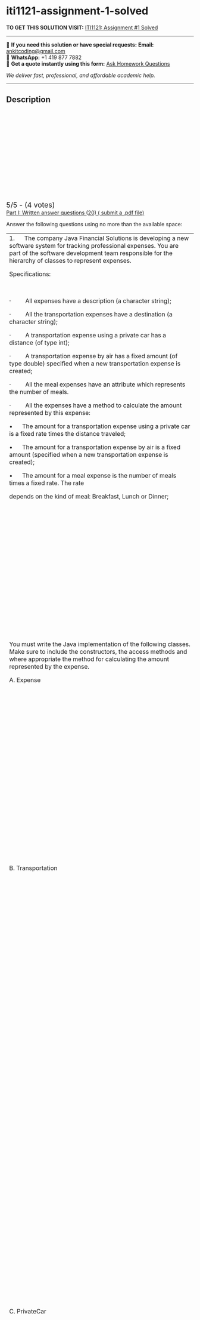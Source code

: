 # iti1121-assignment-1-solved
**TO GET THIS SOLUTION VISIT:** [ITI1121: Assignment #1 Solved](https://www.ankitcodinghub.com/product/iti1121-assignment-1-solved/)


---

📩 **If you need this solution or have special requests:** **Email:** ankitcoding@gmail.com  
📱 **WhatsApp:** +1 419 877 7882  
📄 **Get a quote instantly using this form:** [Ask Homework Questions](https://www.ankitcodinghub.com/services/ask-homework-questions/)

*We deliver fast, professional, and affordable academic help.*

---

<h2>Description</h2>



<div class="kk-star-ratings kksr-auto kksr-align-center kksr-valign-top" data-payload="{&quot;align&quot;:&quot;center&quot;,&quot;id&quot;:&quot;6156&quot;,&quot;slug&quot;:&quot;default&quot;,&quot;valign&quot;:&quot;top&quot;,&quot;ignore&quot;:&quot;&quot;,&quot;reference&quot;:&quot;auto&quot;,&quot;class&quot;:&quot;&quot;,&quot;count&quot;:&quot;4&quot;,&quot;legendonly&quot;:&quot;&quot;,&quot;readonly&quot;:&quot;&quot;,&quot;score&quot;:&quot;5&quot;,&quot;starsonly&quot;:&quot;&quot;,&quot;best&quot;:&quot;5&quot;,&quot;gap&quot;:&quot;4&quot;,&quot;greet&quot;:&quot;Rate this product&quot;,&quot;legend&quot;:&quot;5\/5 - (4 votes)&quot;,&quot;size&quot;:&quot;24&quot;,&quot;title&quot;:&quot;ITI1121: Assignment #1 Solved&quot;,&quot;width&quot;:&quot;138&quot;,&quot;_legend&quot;:&quot;{score}\/{best} - ({count} {votes})&quot;,&quot;font_factor&quot;:&quot;1.25&quot;}">

<div class="kksr-stars">

<div class="kksr-stars-inactive">
            <div class="kksr-star" data-star="1" style="padding-right: 4px">


<div class="kksr-icon" style="width: 24px; height: 24px;"></div>
        </div>
            <div class="kksr-star" data-star="2" style="padding-right: 4px">


<div class="kksr-icon" style="width: 24px; height: 24px;"></div>
        </div>
            <div class="kksr-star" data-star="3" style="padding-right: 4px">


<div class="kksr-icon" style="width: 24px; height: 24px;"></div>
        </div>
            <div class="kksr-star" data-star="4" style="padding-right: 4px">


<div class="kksr-icon" style="width: 24px; height: 24px;"></div>
        </div>
            <div class="kksr-star" data-star="5" style="padding-right: 4px">


<div class="kksr-icon" style="width: 24px; height: 24px;"></div>
        </div>
    </div>

<div class="kksr-stars-active" style="width: 138px;">
            <div class="kksr-star" style="padding-right: 4px">


<div class="kksr-icon" style="width: 24px; height: 24px;"></div>
        </div>
            <div class="kksr-star" style="padding-right: 4px">


<div class="kksr-icon" style="width: 24px; height: 24px;"></div>
        </div>
            <div class="kksr-star" style="padding-right: 4px">


<div class="kksr-icon" style="width: 24px; height: 24px;"></div>
        </div>
            <div class="kksr-star" style="padding-right: 4px">


<div class="kksr-icon" style="width: 24px; height: 24px;"></div>
        </div>
            <div class="kksr-star" style="padding-right: 4px">


<div class="kksr-icon" style="width: 24px; height: 24px;"></div>
        </div>
    </div>
</div>


<div class="kksr-legend" style="font-size: 19.2px;">
            5/5 - (4 votes)    </div>
    </div>
<u>Part I: Written answer questions (20) ( submit a .pdf file)</u>

Answer the following questions using no more than the available space:

<table width="696">
<tbody>
<tr>
<td width="696">1.&nbsp;&nbsp;&nbsp;&nbsp;&nbsp; The company Java Financial Solutions is developing a new software system for tracking professional expenses. You are part of the software development team responsible for the hierarchy of classes to represent expenses.

Specifications:

&nbsp;

·&nbsp;&nbsp;&nbsp;&nbsp;&nbsp;&nbsp;&nbsp;&nbsp; All expenses have a description (a character string);

·&nbsp;&nbsp;&nbsp;&nbsp;&nbsp;&nbsp;&nbsp;&nbsp; All the transportation expenses have a destination (a character string);

·&nbsp;&nbsp;&nbsp;&nbsp;&nbsp;&nbsp;&nbsp;&nbsp; A transportation expense using a private car has a distance (of type int);

·&nbsp;&nbsp;&nbsp;&nbsp;&nbsp;&nbsp;&nbsp;&nbsp; A transportation expense by air has a fixed amount (of type double) specified when a new transportation expense is created;

·&nbsp;&nbsp;&nbsp;&nbsp;&nbsp;&nbsp;&nbsp;&nbsp; All the meal expenses have an attribute which represents the number of meals.

·&nbsp;&nbsp;&nbsp;&nbsp;&nbsp;&nbsp;&nbsp;&nbsp; All the expenses have a method to calculate the amount represented by this expense:

•&nbsp;&nbsp;&nbsp;&nbsp;&nbsp; The amount for a transportation expense using a private car is a fixed rate times the distance traveled;

•&nbsp;&nbsp;&nbsp;&nbsp;&nbsp; The amount for a transportation expense by air is a fixed amount (specified when a new transportation expense is created);

•&nbsp;&nbsp;&nbsp;&nbsp;&nbsp; The amount for a meal expense is the number of meals times a fixed rate. The rate

depends on the kind of meal: Breakfast, Lunch or Dinner;

&nbsp;

&nbsp;

&nbsp;

&nbsp;

&nbsp;

&nbsp;

&nbsp;

&nbsp;

&nbsp;

&nbsp;

You must write the Java implementation of the following classes. Make sure to include the constructors, the access methods and where appropriate the method for calculating the amount represented by the expense.

A. Expense

&nbsp;

&nbsp;

&nbsp;

&nbsp;

&nbsp;

&nbsp;

&nbsp;

&nbsp;

&nbsp;

&nbsp;

&nbsp;

&nbsp;

&nbsp;

B. Transportation

&nbsp;

&nbsp;

&nbsp;

&nbsp;

&nbsp;

&nbsp;

&nbsp;

&nbsp;

&nbsp;

&nbsp;

&nbsp;

&nbsp;

&nbsp;

&nbsp;

&nbsp;

&nbsp;

&nbsp;

&nbsp;

&nbsp;

&nbsp;

&nbsp;

&nbsp;

&nbsp;

&nbsp;

&nbsp;

&nbsp;

&nbsp;

&nbsp;

&nbsp;

&nbsp;

&nbsp;

&nbsp;

C. PrivateCar

&nbsp;

&nbsp;

&nbsp;

&nbsp;

&nbsp;

&nbsp;

&nbsp;

&nbsp;

&nbsp;

&nbsp;

&nbsp;

&nbsp;

&nbsp;

&nbsp;

&nbsp;

&nbsp;

&nbsp;

&nbsp;

&nbsp;

&nbsp;

D. Airfare

&nbsp;

&nbsp;

&nbsp;

&nbsp;

&nbsp;

&nbsp;

&nbsp;

&nbsp;

&nbsp;

&nbsp;

&nbsp;

&nbsp;

&nbsp;

&nbsp;

&nbsp;

&nbsp;

&nbsp;

&nbsp;

&nbsp;

&nbsp;

&nbsp;

&nbsp;

&nbsp;

&nbsp;

&nbsp;

&nbsp;

&nbsp;

&nbsp;

&nbsp;

&nbsp;

&nbsp;

&nbsp;

&nbsp;

&nbsp;

&nbsp;

&nbsp;

E. Meal

&nbsp;

&nbsp;

&nbsp;

&nbsp;

&nbsp;

&nbsp;

&nbsp;

&nbsp;

&nbsp;

&nbsp;

&nbsp;

&nbsp;

&nbsp;

&nbsp;

&nbsp;

&nbsp;

&nbsp;

&nbsp;

&nbsp;

&nbsp;

&nbsp;

&nbsp;

F. Breakfast

&nbsp;

&nbsp;

&nbsp;

&nbsp;

&nbsp;

&nbsp;

&nbsp;

&nbsp;

&nbsp;

&nbsp;

&nbsp;

&nbsp;

&nbsp;

&nbsp;

&nbsp;

&nbsp;

&nbsp;

&nbsp;

&nbsp;

&nbsp;

&nbsp;

&nbsp;

&nbsp;

&nbsp;

&nbsp;

&nbsp;

&nbsp;

&nbsp;

G. Complete the partial implementation of the class ExpenseTracker below. An Expense-

Tracker is used to store Expenses. i) Add the type of the elements of the array expenses. ii)

Complete the constructor. iii) Complete the implementation of the method double getTotal().

The method double getTotal() returns the total amount for all the expenses that are

currently stored in the ExpenseTracker.

&nbsp;

public class ExpenseTracker {

private __________&nbsp; [] expenses;

private int size; // keeps track of the number of elements

public ExpenseTracker( int capacity ) {

__________________________________;

size = 0;

}

// a method has been defined for adding expenses to the tracker

public boolean add( Expense e ) { … }

public double getTotal() {

&nbsp;

&nbsp;

&nbsp;

&nbsp;

&nbsp;

&nbsp;

&nbsp;

&nbsp;

&nbsp;

&nbsp;

&nbsp;

}

}

Below is a test program to help you understand the work that needs to be done for this question.

public class Run {

public static void main( String[] args ) {

ExpenseTracker epro = new ExpenseTracker( 10 );

epro.add( new PrivateCar( “ACFAS 2004”, “Montreal (QC)”, 430 ) );

epro.add( new Airfare( “IWBRA 2005”, “Atlanta (GA)”, 204.0 ) );

epro.add( new Breakfast( “IWBRA 2005”, 2 ) );

epro.add( new Lunch( “IWBRA 2005”, 3 ) );

epro.add( new Dinner( “IWBRA 2005”, 2 ) );

System.out.println( “total = ” + epro.getTotal() );

}

}

Its output is as follows: total = 508.21000000000004

&nbsp;

&nbsp;
</td>
</tr>
</tbody>
</table>
&nbsp;

&nbsp;

<table width="680">
<tbody>
<tr>
<td width="680">2.&nbsp;&nbsp;&nbsp;&nbsp; Consider the following declarations:

&nbsp;

package pack1;

public class Class1 {

private int v1;

protected int v2;

int v3;

public int v4;

}

package pack1;

public class Class2 {…}

package pack2;

public class Class3 extends pack1.Class1 {…}

package pack2;

public class Class4 {…}

a.&nbsp;&nbsp;&nbsp;&nbsp;&nbsp;&nbsp; What visibility must variables declared in pack1.Class1 have in order to be visible in pack1.Class2?

&nbsp;

&nbsp;

&nbsp;

&nbsp;

&nbsp;

&nbsp;

b.&nbsp;&nbsp;&nbsp;&nbsp;&nbsp; What visibility must variables declared in pack1.Class1 have in order to be visible in pack2.Class3?

&nbsp;

&nbsp;

&nbsp;

&nbsp;

&nbsp;

&nbsp;

&nbsp;

c.&nbsp;&nbsp;&nbsp;&nbsp;&nbsp;&nbsp; What visibility must variables declared in pack1.Class1 have in order to be visible in pack2.Class4?

&nbsp;

&nbsp;

&nbsp;

&nbsp;
</td>
</tr>
</tbody>
</table>
&nbsp;

&nbsp;

<u>Part II: Programming Module (80 marks):</u>

<ul>
<li>Note: Please download and use the classes : BankGUI, BankApp
<ul>
<li>As well as the interface for the class Bank</li>
</ul>
</li>
<li>For each class, add comments (documentation) describing the variables and methods used.</li>
<li>The following are the values for the constants in the classes: Senior, Adult and Student:</li>
</ul>
<table>
<tbody>
<tr>
<td width="128"></td>
<td width="128">SAVINGS_INTEREST</td>
<td width="128">CHECK_INTEREST</td>
<td width="128">CHECK_CHARGE</td>
<td width="128">OVERDRAFT_PENALTY</td>
</tr>
<tr>
<td width="128">Adult</td>
<td width="128">0.03 (3%)

&nbsp;
</td>
<td width="128">0.01</td>
<td width="128">3 cents</td>
<td width="128">$25</td>
</tr>
<tr>
<td width="128">Student</td>
<td width="128">0.07</td>
<td width="128">0.03</td>
<td width="128">2 cents</td>
<td width="128">$20</td>
</tr>
<tr>
<td width="128">Senior</td>
<td width="128">0.08</td>
<td width="128">0.04</td>
<td width="128">1 cent</td>
<td width="128">$10</td>
</tr>
</tbody>
</table>
&nbsp;

&nbsp;
